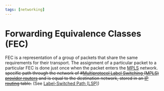 ```yaml
---
tags: [networking]
---
```


# Forwarding Equivalence Classes (FEC)

FEC is a representation of a group of packets that share the same requirements
for their transport. The assignment of a particular packet to a particular FEC
is done just once when the packet enters the [MPLS](202207150852.md) network.
~~specific path through the network of #[Multiprotocol Label Switching
(MPLS)](202207150852.md) [provider routers](202207061800.md) and is equal to the
destination network, stored in an [IP](202206151238.md)
[routing](202207061815.md) table.~~ (See [Label-Switched Path (LSP)](202305032308.md))

